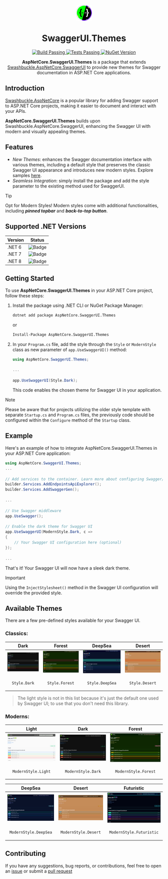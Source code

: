 ﻿<span align="center">

<p>
<img height="50" src="\build\icon.png" align="center">
</p>

# SwaggerUI.Themes

</span>
<p align="center">
	<a href="https://github.com/teociaps/SwaggerUI.Themes/actions/workflows/build.yml">
		<img alt="Build Passing" src="https://github.com/teociaps/SwaggerUI.Themes/actions/workflows/build.yml/badge.svg" />
	</a>
	<a href="https://github.com/teociaps/SwaggerUI.Themes/actions/workflows/test.yml">
		<img alt="Tests Passing" src="https://github.com/teociaps/SwaggerUI.Themes/actions/workflows/test.yml/badge.svg" />
	</a>
	<a href="https://www.nuget.org/packages/AspNetCore.SwaggerUI.Themes">
		<img alt="NuGet Version" src="https://img.shields.io/nuget/v/AspNetCore.SwaggerUI.Themes?logo=nuget&color=blue" />
	</a>
</p>
<span align="center">

**AspNetCore.SwaggerUI.Themes** is a package that extends [Swashbuckle.AspNetCore.SwaggerUI](https://github.com/domaindrivendev/Swashbuckle.AspNetCore) to provide new themes for Swagger documentation in ASP.NET Core applications.

</span>


## Introduction
[Swashbuckle.AspNetCore](https://github.com/domaindrivendev/Swashbuckle.AspNetCore) is a popular library for adding Swagger support to ASP.NET Core projects, making it easier to document and interact with your APIs.

**AspNetCore.SwaggerUI.Themes** builds upon Swashbuckle.AspNetCore.SwaggerUI, enhancing the Swagger UI with modern and visually appealing themes.


## Features
- _New Themes_: enhances the Swagger documentation interface with various themes, including a default style that preserves the classic Swagger UI appearance and introduces new modern styles. Explore samples [here](/src/AspNetCore.SwaggerUI.Themes#available-themes).
- _Seamless Integration_: simply install the package and add the style parameter to the existing method used for SwaggerUI.

> [!TIP]
> Opt for Modern Styles! Modern styles come with additional functionalities, including _**pinned topbar**_ and _**back-to-top button**_.


## Supported .NET Versions
| Version | Status        |
| ------- | ------------- |
| .NET 6  | ![Badge](https://img.shields.io/badge/Status-Supported-brightgreen) |
| .NET 7  | ![Badge](https://img.shields.io/badge/Status-Supported-brightgreen) |
| .NET 8  | ![Badge](https://img.shields.io/badge/Status-Supported-brightgreen) |


## Getting Started
To use **AspNetCore.SwaggerUI.Themes** in your ASP.NET Core project, follow these steps:

1. Install the package using .NET CLI or NuGet Package Manager:

	```bash
	dotnet add package AspNetCore.SwaggerUI.Themes
	```

	or

	```bash
	Install-Package AspNetCore.SwaggerUI.Themes
	```

2. In your `Program.cs` file, add the style through the `Style` or `ModernStyle` class as new parameter of `app.UseSwaggerUI()` method:

	```csharp
	using AspNetCore.SwaggerUI.Themes;

	...

	app.UseSwaggerUI(Style.Dark);
	```

	This code enables the chosen theme for Swagger UI in your application.

> [!NOTE]	
> Please be aware that for projects utilizing the older style template with separate `Startup.cs` and `Program.cs` files, the previously code should be configured within the `Configure` method of the `Startup` class.


## Example
Here's an example of how to integrate AspNetCore.SwaggerUI.Themes in your ASP.NET Core application:

```csharp
using AspNetCore.SwaggerUI.Themes;
...

// Add services to the container. Learn more about configuring Swagger/OpenAPI at https://aka.ms/aspnetcore/swashbuckle
builder.Services.AddEndpointsApiExplorer();
builder.Services.AddSwaggerGen();

...

// Use Swagger middleware
app.UseSwagger();

// Enable the dark theme for Swagger UI
app.UseSwaggerUI(ModernStyle.Dark, c =>
{
    // Your Swagger UI configuration here (optional)
});

...
```

That's it! Your Swagger UI will now have a sleek dark theme.

> [!IMPORTANT]
> Using the `InjectStylesheet()` method in the Swagger UI configuration will override the provided style.


## Available Themes
There are a few pre-defined styles available for your Swagger UI.

### Classics:

| Dark | Forest | DeepSea | Desert |
|------|--------|---------|--------|
| ![dark style example image] | ![forest style example image] | ![deepSea style example image] | ![desert style example image] |
| <center><pre lang="csharp">`Style.Dark`</pre></center> | <center><pre lang="csharp">`Style.Forest`</pre></center> | <center><pre lang="csharp">`Style.DeepSea`</pre></center> | <center><pre lang="csharp">`Style.Desert`</pre></center> |

> The light style is not in this list because it's just the default one used by Swagger UI; to use that you don't need this library.

### Moderns:

| Light | Dark | Forest |
|-------|------|--------|
| ![modern light style example image] | ![modern dark style example image] | ![modern forest style example image] |
| <center><pre lang="csharp">`ModernStyle.Light`</pre></center> | <center><pre lang="csharp">`ModernStyle.Dark`</pre></center> | <center><pre lang="csharp">`ModernStyle.Forest`</pre></center> |

| DeepSea | Desert | Futuristic |
|---------|--------|------------|
| ![modern deepSea style example image] | ![modern desert style example image] | ![modern futuristic style example image] |
| <center><pre lang="csharp">`ModernStyle.DeepSea`</pre></center> | <center><pre lang="csharp">`ModernStyle.Desert`</pre></center> | <center><pre lang="csharp">`ModernStyle.Futuristic`</pre></center> |


## Contributing
If you have any suggestions, bug reports, or contributions, feel free to open an [issue](https://github.com/teociaps/SwaggerUI.Themes/issues) or submit a [pull request](https://github.com/teociaps/SwaggerUI.Themes/pulls)


[Dark Style Example Image]: https://raw.githubusercontent.com/teociaps/SwaggerUI.Themes/main/samples/screenshots/default-dark.png
[Forest Style Example Image]: https://raw.githubusercontent.com/teociaps/SwaggerUI.Themes/main/samples/screenshots/default-forest.png
[DeepSea Style Example Image]: https://raw.githubusercontent.com/teociaps/SwaggerUI.Themes/main/samples/screenshots/default-deepsea.png
[Desert Style Example Image]: https://raw.githubusercontent.com/teociaps/SwaggerUI.Themes/main/samples/screenshots/default-desert.png

[Modern Light Style Example Image]: https://raw.githubusercontent.com/teociaps/SwaggerUI.Themes/main/samples/screenshots/modern-light.png
[Modern Dark Style Example Image]: https://raw.githubusercontent.com/teociaps/SwaggerUI.Themes/main/samples/screenshots/modern-dark.png
[Modern Forest Style Example Image]: https://raw.githubusercontent.com/teociaps/SwaggerUI.Themes/main/samples/screenshots/modern-forest.png
[Modern DeepSea Style Example Image]: https://raw.githubusercontent.com/teociaps/SwaggerUI.Themes/main/samples/screenshots/modern-deepsea.png
[Modern Desert Style Example Image]: https://raw.githubusercontent.com/teociaps/SwaggerUI.Themes/main/samples/screenshots/modern-desert.png
[Modern Futuristic Style Example Image]: https://raw.githubusercontent.com/teociaps/SwaggerUI.Themes/main/samples/screenshots/modern-futuristic.png